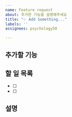 ```yaml
---
name: Feature request
about: 추가한 기능을 설명해주세요
title: "✨ Add Something..."
labels: ''
assignees: psychology50

---
```


## 추가할 기능

## 할 일 목록
- [ ] 
- [ ]

## 설명
